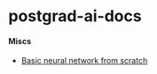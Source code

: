 # postgrad-ai-docs

#### Miscs

- [Basic neural network from scratch](https://www.kaggle.com/code/soham1024/basic-neural-network-from-scratch-in-python)
